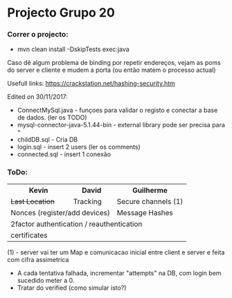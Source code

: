# Projecto Grupo 20

### Correr o projecto:
* mvn clean install -DskipTests exec:java


Caso dê algum problema de binding por repetir endereços, vejam as poms do server e cliente e mudem a porta (ou então matem o processo actual)

Usefull links:
  https://crackstation.net/hashing-security.htm
  

  
Edited on 30/11/2017:
* ConnectMySql.java - funçoes para validar o registo e conectar a base de dados. (ler os TODO)
* mysql-connector-java-5.1.44-bin - external library pode ser precisa para ^
* childDB.sql - Cria DB
* login.sql - insert 2 users (ler os comments)
* connected.sql - insert 1 conexão
	

### ToDo:

<table>
	<tr>
	<th>Kevin</th>
	<th>David</th>
	<th>Guilherme</th>
	</tr>
  <tr>
	  <td><s>Last Location</s></td>
    <td>Tracking</td>
	<td>Secure channels (1)</td>
  </tr>
  <tr>
    <td colspan="2">Nonces (register/add devices)</td>
	<td>Message Hashes</td>
  </tr>
  <tr>
    <td colspan="3">2factor authentication / reauthentication</td>
  </tr>
  <tr>
    <td colspan="3">certificates</td>
  </tr>
</table>
(1) - server vai ter um Map<phoneNumber,SymetricKey> e comunicacao inicial entre client e server e feita com cifra assimetrica


* A cada tentativa falhada, incrementar "attempts" na DB, com login bem sucedido meter a 0.
* Tratar do verified (como simular isto?)
